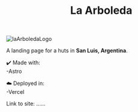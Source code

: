 <h1 align="center"> La Arboleda </h1><br>

![laArboledaLogo](https://github.com/alvarezjuanign/proyecto-UTN/assets/112778528/7847ad84-1729-4995-b759-ef0340145f6b)

<p>A landing page for a huts in <b>San Luis, Argentina</b>.</p>

✔️ Made with:<br>
-Astro

☁️ Deployed in:<br>
-Vercel

Link to site: ...... <br><br>


